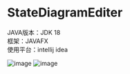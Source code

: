 # StateDiagramEditer
JAVA版本：JDK 18  
框架：JAVAFX  
使用平台：intellij idea  
 
![image](https://github.com/zxcvbn96519/StateDiagramEditer/blob/master/StateEidter%E6%93%B7%E5%8F%961.PNG)
![image](https://github.com/zxcvbn96519/StateDiagramEditer/blob/master/StateEidter%E6%93%B7%E5%8F%962.PNG)
